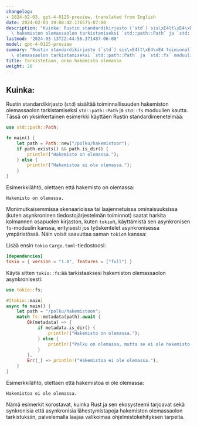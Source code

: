 ```yaml
---
changelog:
- 2024-02-03, gpt-4-0125-preview, translated from English
date: 2024-02-03 19:08:42.176575-07:00
description: "Kuinka: Rustin standardikirjasto (`std`) sis\xE4lt\xE4\xE4 toiminnallisuuden\
  \ hakemiston olemassaolon tarkistamiseksi `std::path::Path` ja `std::fs` moduulien\u2026"
lastmod: '2024-03-13T22:44:56.371487-06:00'
model: gpt-4-0125-preview
summary: "Rustin standardikirjasto (`std`) sis\xE4lt\xE4\xE4 toiminnallisuuden hakemiston\
  \ olemassaolon tarkistamiseksi `std::path::Path` ja `std::fs` moduulien kautta."
title: Tarkistetaan, onko hakemisto olemassa
weight: 20
---
```


## Kuinka:
Rustin standardikirjasto (`std`) sisältää toiminnallisuuden hakemiston olemassaolon tarkistamiseksi `std::path::Path` ja `std::fs` moduulien kautta. Tässä on yksinkertainen esimerkki käyttäen Rustin standardimenetelmää:

```rust
use std::path::Path;

fn main() {
    let path = Path::new("/polku/hakemistoon");
    if path.exists() && path.is_dir() {
        println!("Hakemisto on olemassa.");
    } else {
        println!("Hakemistoa ei ole olemassa.");
    }
}
```

Esimerkkilähtö, olettaen että hakemisto on olemassa:
```
Hakemisto on olemassa.
```

Monimutkaisemmissa skenaarioissa tai laajennetuissa ominaisuuksissa (kuten asynkroninen tiedostojärjestelmän toiminnot) saatat harkita kolmannen osapuolen kirjaston, kuten `tokio`n, käyttämistä sen asynkronisen `fs`-moduulin kanssa, erityisesti jos työskentelet asynkronisessa ympäristössä. Näin voisit saavuttaa saman `tokio`n kanssa:

Lisää ensin `tokio` `Cargo.toml`-tiedostoosi:

```toml
[dependencies]
tokio = { version = "1.0", features = ["full"] }
```

Käytä sitten `tokio::fs`:ää tarkistaaksesi hakemiston olemassaolon asynkronisesti:

```rust
use tokio::fs;

#[tokio::main]
async fn main() {
    let path = "/polku/hakemistoon";
    match fs::metadata(path).await {
        Ok(metadata) => {
            if metadata.is_dir() {
                println!("Hakemisto on olemassa.");
            } else {
                println!("Polku on olemassa, mutta se ei ole hakemisto.");
            }
        },
        Err(_) => println!("Hakemistoa ei ole olemassa."),
    }
}
```

Esimerkkilähtö, olettaen että hakemistoa ei ole olemassa:
```
Hakemistoa ei ole olemassa.
```

Nämä esimerkit korostavat, kuinka Rust ja sen ekosysteemi tarjoavat sekä synkronisia että asynkronisia lähestymistapoja hakemiston olemassaolon tarkistuksiin, palvelemalla laajaa valikoimaa ohjelmistokehityksen tarpeita.
